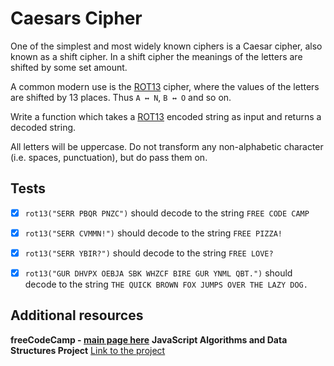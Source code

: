 # Caesars Cipher

One of the simplest and most widely known  ciphers  is a  Caesar cipher, also known as a  shift cipher. In a shift cipher the meanings of the letters are shifted by some set amount.

A common modern use is the  [ROT13](https://www.freecodecamp.org/news/how-to-code-the-caesar-cipher-an-introduction-to-basic-encryption-3bf77b4e19f7/)  cipher, where the values of the letters are shifted by 13 places. Thus  `A ↔ N`,  `B ↔ O`  and so on.

Write a function which takes a  [ROT13](https://www.freecodecamp.org/news/how-to-code-the-caesar-cipher-an-introduction-to-basic-encryption-3bf77b4e19f7/)  encoded string as input and returns a decoded string.

All letters will be uppercase. Do not transform any non-alphabetic character (i.e. spaces, punctuation), but do pass them on.

## Tests

- [x] `rot13("SERR PBQR PNZC")`  should decode to the string  `FREE CODE CAMP`

-   [x] `rot13("SERR CVMMN!")`  should decode to the string  `FREE PIZZA!`

-   [x] `rot13("SERR YBIR?")`  should decode to the string  `FREE LOVE?`

-   [x] `rot13("GUR DHVPX OEBJA SBK WHZCF BIRE GUR YNML QBT.")`  should decode to the string  `THE QUICK BROWN FOX JUMPS OVER THE LAZY DOG.`

## Additional resources
**freeCodeCamp - [main page here](https://www.freecodecamp.org/)**
**JavaScript Algorithms and Data Structures Project**
[Link to the project](https://www.freecodecamp.org/learn/javascript-algorithms-and-data-structures/javascript-algorithms-and-data-structures-projects/caesars-cipher)
